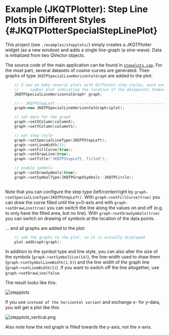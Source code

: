 # Example (JKQTPlotter): Step Line Plots in Different Styles {#JKQTPlotterSpecialStepLinePlot}
This project (see `./examples/stepplots/`) simply creates a JKQTPlotter widget (as a new window) and adds a single line-graph (a sine-wave). Data is initialized from two QVector<double> objects.

The source code of the main application can be found in  [`stepplots.cpp`](https://github.com/jkriege2/JKQtPlotter/tree/master/examples/stepplots/stepplots.cpp). For the most part, several datasets of cosine-curves are generated. Then graphs of type `JKQTPSpecialLineHorizontalGraph` are added to the plot:

```.cpp
	// 3 now we make several plots with different step styles, each one also contains a
    //     symbol plot indicating the location of the datapoints themselves
    JKQTPSpecialLineHorizontalGraph* graph;

    //-- JKQTPStepLeft ----------------------------------------------------------------------------------------
    graph=new JKQTPSpecialLineHorizontalGraph(&plot);

    // set data for the graph
    graph->setXColumn(columnX);
    graph->setYColumn(columnY1);

    // set step style
    graph->setSpecialLineType(JKQTPStepLeft);
    graph->setLineWidth(1);
    graph->setFillCurve(true);
    graph->setDrawLine(true);
    graph->setTitle("JKQTPStepLeft, filled");

    // enable symbols
    graph->setDrawSymbols(true);
    graph->setSymbolType(JKQTPGraphSymbols::JKQTPCircle);
    
```
Note that you can configure the step type (left/center/right by `graph->setSpecialLineType(JKQTPStepLeft)`. With `graph->setFillCurve(true)` you can draw the curve filled until the y=0-axis and with `graph->setDrawLine(true)` you can switch the line along the values on and off (e.g. to only have the filled area, but no line). With `graph->setDrawSymbols(true)` you can switch on drawing of symbols at the location of the data points.

... and all graphs are added to the plot:
```.cpp
    // add the graphs to the plot, so it is actually displayed
    plot.addGraph(graph);
```

In addition to the symbol type and line style, you can also alter the size of the symbols (`graph->setSymbolSize(14)`), the line-width used to draw them (`graph->setSymbolLineWidth(1.5)`) and the line width of the graph line (`graph->setLineWidth(1)`). If you want to switch off the line altogether, use `graph->setDrawLine(false`.

The result looks like this:

![stepplots](https://raw.githubusercontent.com/jkriege2/JKQtPlotter/master/screenshots/stepplots.png)


If you use `` instead of the horizontal variant `` and exchange x- for y-data, you will get a plot like this:

![stepplots_vertical.png](https://raw.githubusercontent.com/jkriege2/JKQtPlotter/master/screenshots/stepplots_vertical.png)

Also note how the red graph is filled towards the y-axis, not the x-axis.

